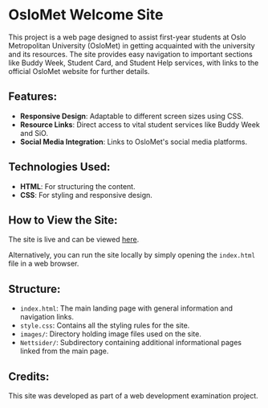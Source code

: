 # OsloMet Welcome Site

This project is a web page designed to assist first-year students at Oslo Metropolitan University (OsloMet) in getting acquainted with the university and its resources. The site provides easy navigation to important sections like Buddy Week, Student Card, and Student Help services, with links to the official OsloMet website for further details.

## Features:
- **Responsive Design**: Adaptable to different screen sizes using CSS.
- **Resource Links**: Direct access to vital student services like Buddy Week and SiO.
- **Social Media Integration**: Links to OsloMet's social media platforms.

## Technologies Used:
- **HTML**: For structuring the content.
- **CSS**: For styling and responsive design.

## How to View the Site:
The site is live and can be viewed [here](https://mozaidan.github.io/ExamWeb-main/).

Alternatively, you can run the site locally by simply opening the `index.html` file in a web browser.

## Structure:
- `index.html`: The main landing page with general information and navigation links.
- `style.css`: Contains all the styling rules for the site.
- `images/`: Directory holding image files used on the site.
- `Nettsider/`: Subdirectory containing additional informational pages linked from the main page.

## Credits:
This site was developed as part of a web development examination project.
